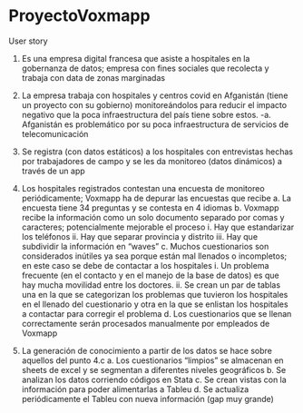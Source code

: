# ProyectoVoxmapp

User story

1. Es una empresa digital francesa que asiste a hospitales en la gobernanza de datos;
   empresa con fines sociales que recolecta y trabaja con data de zonas marginadas
   
2. La empresa trabaja con hospitales y centros covid en Afganistán (tiene un proyecto
   con su gobierno) monitoreándolos para reducir el impacto negativo que la poca
   infraestructura del país tiene sobre estos.
      -a. Afganistán es problemático por su poca infraestructura de servicios de
         telecomunicación

3. Se registra (con datos estáticos) a los hospitales con entrevistas hechas por
   trabajadores de campo y se les da monitoreo (datos dinámicos) a través de un app
   
4. Los hospitales registrados contestan una encuesta de monitoreo periódicamente;
   Voxmapp ha de depurar las encuestas que recibe
      a. La encuesta tiene 34 preguntas y se contesta en 4 idiomas
      b. Voxmapp recibe la información como un solo documento separado por
         comas y caracteres; potencialmente mejorable el proceso
            i. Hay que estandarizar los teléfonos
           ii. Hay que separar provincia y distrito
          iii. Hay que subdividir la información en “waves”
      c. Muchos cuestionarios son considerados inútiles ya sea porque están mal
         llenados o incompletos; en este caso se debe de contactar a los hospitales
            i. Un problema frecuente (en el contacto y en el manejo de la base de
               datos) es que hay mucha movilidad entre los doctores.
           ii. Se crean un par de tablas una en la que se categorizan los problemas
               que tuvieron los hospitales en el llenado del cuestionario y otra en la
               que se enlistan los hospitales a contactar para corregir el problema
      d. Los cuestionarios que se llenan correctamente serán procesados
          manualmente por empleados de Voxmapp

5. La generación de conocimiento a partir de los datos se hace sobre aquellos del
punto 4.c
      a. Los cuestionarios “limpios” se almacenan en sheets de excel y se segmentan
         a diferentes niveles geográficos
      b. Se analizan los datos corriendo códigos en Stata
      c. Se crean vistas con la información para poder alimentarlas a Tableu
      d. Se actualiza periódicamente el Tableu con nueva información (gap muy
         grande)
